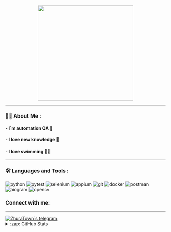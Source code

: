 
<div id="header" align="center">
  <img src="https://media.giphy.com/media/2IudUHdI075HL02Pkk/giphy.gif" width="300"/>
</div>

___

### :man_technologist: About Me :
#### - I`m automation QA 🤖 
#### - I love new knowledge 📖
#### - I love swimming 🏊‍♂️
  
___

### :hammer_and_wrench: Languages and Tools :
![python](https://img.shields.io/badge/python%20-%2314354C.svg?&style=for-the-badge&logo=python&logoColor)
![pytest](https://img.shields.io/badge/pytest%20-%2314354C.svg?&style=for-the-badge&logo=pytest&logoColor)
![selenium](https://img.shields.io/badge/selenium%20-%2314354C.svg?&style=for-the-badge&logo=selenium&logoColor)
![appium](https://img.shields.io/badge/appium%20-%2314354C.svg?&style=for-the-badge&logo=appium&logoColor)
![git](https://img.shields.io/badge/git%20-%2314354C.svg?&style=for-the-badge&logo=git&logoColor)
![docker](https://img.shields.io/badge/docker%20-%2314354C.svg?&style=for-the-badge&logo=docker&logoColor)
![postman](https://img.shields.io/badge/postman%20-%2314354C.svg?&style=for-the-badge&logo=postman&logoColor)
![aiogram](https://img.shields.io/badge/aiogram%20-%2314354C.svg?&style=for-the-badge&logo=aiogram&logoColor)
![opencv](https://img.shields.io/badge/opencv%20-%2314354C.svg?&style=for-the-badge&logo=opencv&logoColor)


### Connect with me:
___
<a href="https://t.me/ZhuraTo">
  <img alt="ZhuraTown`s telegram" src="https://img.shields.io/badge/-Telegram-1A4730?style=flat-square&logo=Telegram" />
</a>



<details>
  <summary>:zap: GitHub Stats</summary>
  &nbsp;
  
  [<img align="left" width="47%" alt="Top Languages" src="https://github-readme-stats-zhuratown.vercel.app/api/top-langs/?username=zhuratown&theme=default&show_icons=true&count_private=true&hide_border=true&title_color=454d57&layout=compact" />](https://github.com/ZhuraTown#gh-light-mode-only)
  [<img align="left" width="47%" alt="Github Stats" src="https://github-readme-stats-zhuratown.vercel.app/api?username=zhuratown&theme=default&show_icons=true&count_private=true&hide_border=true&hide_title=true" />](https://github.com/ZhuraTown#gh-light-mode-only)
  [<img align="left" width="47%" alt="Top Languages" src="https://github-readme-stats-zhuratown.vercel.app/api/top-langs/?username=zhuratown&theme=github_dark&show_icons=true&count_private=true&hide_border=true&title_color=c1cbd3&layout=compact" />](https://github.com/ZhuraTown#gh-dark-mode-only)
  [<img align="left" width="47%" alt="Github Stats" src="https://github-readme-stats-zhuratown.vercel.app/api?username=zhuratown&theme=github_dark&show_icons=true&count_private=true&hide_border=true&hide_title=true" />](https://github.com/ZhuraTown#gh-dark-mode-only)

</details>
